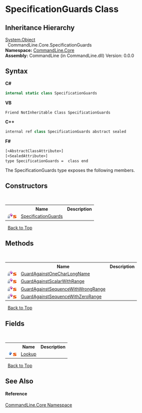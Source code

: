 # SpecificationGuards Class
 


## Inheritance Hierarchy
<a href="https://docs.microsoft.com/dotnet/api/system.object" target="_blank">System.Object</a><br />&nbsp;&nbsp;CommandLine.Core.SpecificationGuards<br />
**Namespace:**&nbsp;<a href="N_CommandLine_Core">CommandLine.Core</a><br />**Assembly:**&nbsp;CommandLine (in CommandLine.dll) Version: 0.0.0

## Syntax

**C#**<br />
``` C#
internal static class SpecificationGuards
```

**VB**<br />
``` VB
Friend NotInheritable Class SpecificationGuards
```

**C++**<br />
``` C++
internal ref class SpecificationGuards abstract sealed
```

**F#**<br />
``` F#
[<AbstractClassAttribute>]
[<SealedAttribute>]
type SpecificationGuards =  class end
```

The SpecificationGuards type exposes the following members.


## Constructors
&nbsp;<table><tr><th></th><th>Name</th><th>Description</th></tr><tr><td>![Private method](media/privmethod.gif "Private method")![Static member](media/static.gif "Static member")</td><td><a href="M_CommandLine_Core_SpecificationGuards__cctor">SpecificationGuards</a></td><td /></tr></table>&nbsp;
<a href="#specificationguards-class">Back to Top</a>

## Methods
&nbsp;<table><tr><th></th><th>Name</th><th>Description</th></tr><tr><td>![Private method](media/privmethod.gif "Private method")![Static member](media/static.gif "Static member")</td><td><a href="M_CommandLine_Core_SpecificationGuards_GuardAgainstOneCharLongName">GuardAgainstOneCharLongName</a></td><td /></tr><tr><td>![Private method](media/privmethod.gif "Private method")![Static member](media/static.gif "Static member")</td><td><a href="M_CommandLine_Core_SpecificationGuards_GuardAgainstScalarWithRange">GuardAgainstScalarWithRange</a></td><td /></tr><tr><td>![Private method](media/privmethod.gif "Private method")![Static member](media/static.gif "Static member")</td><td><a href="M_CommandLine_Core_SpecificationGuards_GuardAgainstSequenceWithWrongRange">GuardAgainstSequenceWithWrongRange</a></td><td /></tr><tr><td>![Private method](media/privmethod.gif "Private method")![Static member](media/static.gif "Static member")</td><td><a href="M_CommandLine_Core_SpecificationGuards_GuardAgainstSequenceWithZeroRange">GuardAgainstSequenceWithZeroRange</a></td><td /></tr></table>&nbsp;
<a href="#specificationguards-class">Back to Top</a>

## Fields
&nbsp;<table><tr><th></th><th>Name</th><th>Description</th></tr><tr><td>![Public field](media/pubfield.gif "Public field")![Static member](media/static.gif "Static member")</td><td><a href="F_CommandLine_Core_SpecificationGuards_Lookup">Lookup</a></td><td /></tr></table>&nbsp;
<a href="#specificationguards-class">Back to Top</a>

## See Also


#### Reference
<a href="N_CommandLine_Core">CommandLine.Core Namespace</a><br />